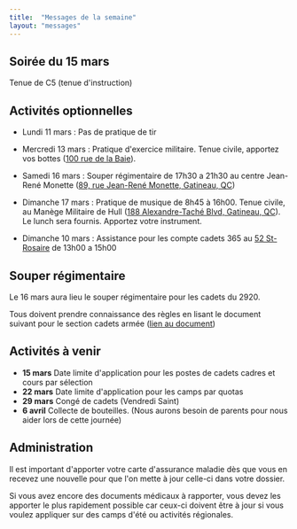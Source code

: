 ```yaml
---
title:  "Messages de la semaine"
layout: "messages"
---
```


## Soirée du 15 mars

Tenue de C5 (tenue d'instruction)

## Activités optionnelles

-  Lundi 11 mars : Pas de pratique de tir

-  Mercredi 13 mars : Pratique d'exercice militaire. Tenue civile, apportez vos bottes ([100 rue de la Baie](/information/comment-nous-rejoindre/)).
 
 - Samedi 16 mars : Souper régimentaire de 17h30 a 21h30 au centre Jean-René Monette ([89, rue Jean-René Monette, Gatineau, QC](https://maps.app.goo.gl/JGASRv2AKontd6Wv5))
 
 - Dimanche 17 mars : Pratique de musique de 8h45 à 16h00. Tenue civile, au Manège Militaire de Hull ([188 Alexandre-Taché Blvd, Gatineau, QC](https://maps.app.goo.gl/ioMHRxfrcQtPCZYR7)). Le lunch sera fournis. Apportez votre instrument.

 - Dimanche 10 mars : Assistance pour les compte cadets 365 au [52 St-Rosaire](/information/comment-nous-rejoindre/) de 13h00 a 15h00


## Souper régimentaire 

Le 16 mars aura lieu le souper régimentaire pour les cadets du 2920.

Tous doivent prendre connaissance des règles en lisant le document suivant pour le section cadets armée ([lien au document](https://drive.google.com/file/d/1D69sm36y3plgrWf6Gi__y-aQLYt6Gz7W/view?usp=sharing))

## Activités à venir

- **15 mars** Date limite d'application pour les postes de cadets cadres et cours par sélection
- **22 mars** Date limite d'application pour les camps par quotas
- **29 mars** Congé de cadets (Vendredi Saint)
- **6 avril** Collecte de bouteilles. (Nous aurons besoin de parents pour nous aider lors de cette journée)

## Administration

Il est important d'apporter votre carte d'assurance maladie dès que vous en recevez une nouvelle pour que l'on mette à jour celle-ci dans votre dossier.

Si vous avez encore des documents médicaux à rapporter, vous devez les apporter le plus rapidement possible car ceux-ci doivent être à jour si vous voulez appliquer sur des camps d'été ou activités régionales.
  
